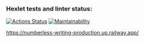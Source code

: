 ### Hexlet tests and linter status:
[![Actions Status](https://github.com/Zlober/python-project-83/workflows/hexlet-check/badge.svg)](https://github.com/Zlober/python-project-83/actions)
[![Maintainability](https://api.codeclimate.com/v1/badges/68276b7a11956a1fd0ed/maintainability)](https://codeclimate.com/github/Zlober/python-project-83/maintainability)

https://numberless-writing-production.up.railway.app/